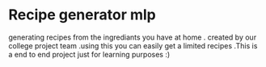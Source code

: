 # Recipe generator mlp
 generating recipes from the ingrediants you have at home . created by our college project team .using this you can easily get a limited recipes  .This is a end to end project just for learning purposes :)
